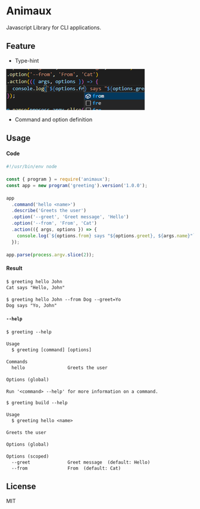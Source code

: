 # Animaux

Javascript Library for CLI applications.

## Feature

- Type-hint

![img](./screenshot-type-safe.png)

- Command and option definition

## Usage

#### Code

```js
#!/usr/bin/env node

const { program } = require('animaux');
const app = new program('greeting').version('1.0.0');

app
  .command('hello <name>')
  .describe('Greets the user')
  .option('--greet', 'Greet message', 'Hello')
  .option('--from', 'From', 'Cat')
  .action(({ args, options }) => {
    console.log(`${options.from} says "${options.greet}, ${args.name}"`);
  });

app.parse(process.argv.slice(2));
```

#### Result

```
$ greeting hello John
Cat says "Hello, John"

$ greeting hello John --from Dog --greet=Yo
Dog says "Yo, John"
```

#### `--help`

```
$ greeting --help

Usage
  $ greeting [command] [options]

Commands
  hello                Greets the user

Options (global)

Run '<command> --help' for more information on a command.
```

```
$ greeting build --help

Usage
  $ greeting hello <name>

Greets the user

Options (global)

Options (scoped)
  --greet              Greet message  (default: Hello)
  --from               From  (default: Cat)
```

## License

MIT
